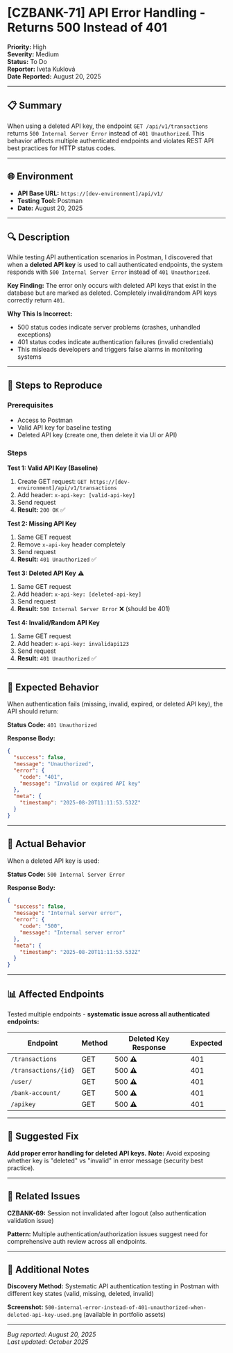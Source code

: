 # [CZBANK-71] API Error Handling - Returns 500 Instead of 401

**Priority:** High  
**Severity:** Medium  
**Status:** To Do  
**Reporter:** Iveta Kuklová  
**Date Reported:** August 20, 2025

---

## 📋 Summary

When using a deleted API key, the endpoint `GET /api/v1/transactions` returns `500 Internal Server Error` instead of `401 Unauthorized`. This behavior affects multiple authenticated endpoints and violates REST API best practices for HTTP status codes.

---

## 🌐 Environment

- **API Base URL:** `https://[dev-environment]/api/v1/`
- **Testing Tool:** Postman
- **Date:** August 20, 2025

---

## 🔍 Description

While testing API authentication scenarios in Postman, I discovered that when a **deleted API key** is used to call authenticated endpoints, the system responds with `500 Internal Server Error` instead of `401 Unauthorized`.

**Key Finding:** The error only occurs with deleted API keys that exist in the database but are marked as deleted. Completely invalid/random API keys correctly return `401`.

**Why This Is Incorrect:**
- 500 status codes indicate server problems (crashes, unhandled exceptions)
- 401 status codes indicate authentication failures (invalid credentials)
- This misleads developers and triggers false alarms in monitoring systems

---

## 📝 Steps to Reproduce

### Prerequisites
- Access to Postman
- Valid API key for baseline testing
- Deleted API key (create one, then delete it via UI or API)

### Steps

**Test 1: Valid API Key (Baseline)**
1. Create GET request: `GET https://[dev-environment]/api/v1/transactions`
2. Add header: `x-api-key: [valid-api-key]`
3. Send request
4. **Result:** `200 OK` ✅

**Test 2: Missing API Key**
1. Same GET request
2. Remove `x-api-key` header completely
3. Send request
4. **Result:** `401 Unauthorized` ✅

**Test 3: Deleted API Key** ⚠️
1. Same GET request
2. Add header: `x-api-key: [deleted-api-key]`
3. Send request
4. **Result:** `500 Internal Server Error` ❌ (should be 401)

**Test 4: Invalid/Random API Key**
1. Same GET request
2. Add header: `x-api-key: invalidapi123`
3. Send request
4. **Result:** `401 Unauthorized` ✅

---

## 🎯 Expected Behavior

When authentication fails (missing, invalid, expired, or deleted API key), the API should return:

**Status Code:** `401 Unauthorized`

**Response Body:**
```json
{
  "success": false,
  "message": "Unauthorized",
  "error": {
    "code": "401",
    "message": "Invalid or expired API key"
  },
  "meta": {
    "timestamp": "2025-08-20T11:11:53.532Z"
  }
}
```

---

## 🐛 Actual Behavior

When a deleted API key is used:

**Status Code:** `500 Internal Server Error`

**Response Body:**
```json
{
  "success": false,
  "message": "Internal server error",
  "error": {
    "code": "500",
    "message": "Internal server error"
  },
  "meta": {
    "timestamp": "2025-08-20T11:11:53.532Z"
  }
}
```

---

## 📊 Affected Endpoints

Tested multiple endpoints - **systematic issue across all authenticated endpoints:**

| Endpoint | Method | Deleted Key Response | Expected |
|----------|--------|---------------------|----------|
| `/transactions` | GET | 500 ⚠️ | 401 |
| `/transactions/{id}` | GET | 500 ⚠️ | 401 |
| `/user/` | GET | 500 ⚠️ | 401 |
| `/bank-account/` | GET | 500 ⚠️ | 401 |
| `/apikey` | GET | 500 ⚠️ | 401 |

---

## 🔧 Suggested Fix

**Add proper error handling for deleted API keys.**
**Note:** Avoid exposing whether key is "deleted" vs "invalid" in error message (security best practice).

---

## 🔗 Related Issues

**CZBANK-69:** Session not invalidated after logout (also authentication validation issue)

**Pattern:** Multiple authentication/authorization issues suggest need for comprehensive auth review across all endpoints.

---

## 📎 Additional Notes

**Discovery Method:** Systematic API authentication testing in Postman with different key states (valid, missing, deleted, invalid)

**Screenshot:** `500-internal-error-instead-of-401-unauthorized-when-deleted-api-key-used.png` (available in portfolio assets)

---

*Bug reported: August 20, 2025*  
*Last updated: October 2025*
